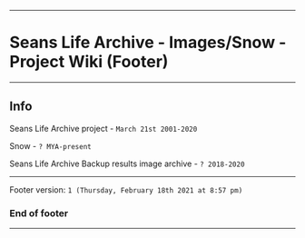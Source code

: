 
***

# Seans Life Archive - Images/Snow - Project Wiki (Footer)

***

## Info

Seans Life Archive project - `March 21st 2001-2020`

Snow - `? MYA-present`

Seans Life Archive Backup results image archive - `? 2018-2020`

***

Footer version: `1 (Thursday, February 18th 2021 at 8:57 pm)`

### End of footer

***
